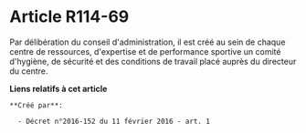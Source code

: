 # Article R114-69

Par délibération du conseil d'administration, il est créé au sein de chaque centre de ressources, d'expertise et de
performance sportive un comité d'hygiène, de sécurité et des conditions de travail placé auprès du directeur du centre.

**Liens relatifs à cet article**

	**Créé par**:

	  - Décret n°2016-152 du 11 février 2016 - art. 1
